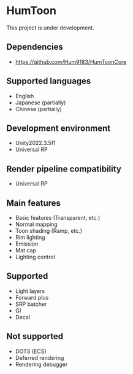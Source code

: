 # HumToon
This project is under development.

## Dependencies
- https://github.com/Hum9183/HumToonCore

## Supported languages
- English
- Japanese (partially)
- Chinese (partially)

## Development environment
- Unity2022.3.5f1
- Universal RP

## Render pipeline compatibility
- Universal RP

## Main features
- Basic features (Transparent, etc.)
- Normal mapping
- Toon shading (Ramp, etc.)
- Rim lighting
- Emission
- Mat cap
- Lighting control

## Supported
- Light layers
- Forward plus
- SRP batcher
- GI
- Decal

## Not supported
- DOTS (ECS)
- Deferred rendering
- Rendering debugger
